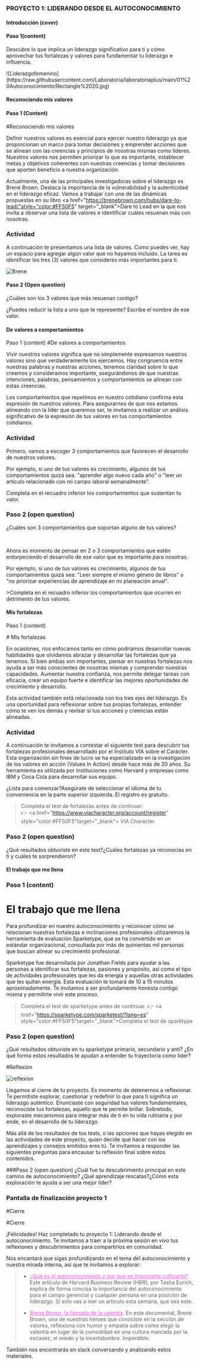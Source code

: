 ### PROYECTO 1: LIDERANDO DESDE EL AUTOCONOCIMIENTO


#### Introducción (cover)


#### Paso 1(content)

Descubre lo que implica un liderazgo significativo para ti y cómo aprovechar tus fortalezas y valores para fundamentar tu liderazgo e influencia.

!\[Liderazgofemenino](https&#x3A;//raw.githubusercontent.com/Laboratoria/laboratoriaplus/main/01%20Autoconocimiento/Rectangle%2020.jpg)


#### Reconociendo mis valores


#### Paso 1 (Content)

#Reconociendo mis valores

Definir nuestros valores es esencial para ejercer nuestro liderazgo ya que  proporcionan un marco para tomar decisiones y emprender acciones que se alinean con las creencias y principios de nosotras mismas como líderes. Nuestros valores nos permiten priorizar lo que es importante, establecer metas y objetivos coherentes con nuestras creencias y tomar decisiones que aporten beneficio a nuestra organización.

Actualmente, una de las principales investigadoras sobre el liderazgo es Brené Brown. Destaca la importancia de la vulnerabilidad y la autenticidad en el liderazgo eficaz. Vamos a trabajar con una de las dinámicas propuestas en su libro <a href="https://brenebrown.com/hubs/dare-to-lead/"style="color:#FF50F5" target="_blank">Dare to Lead</a> en la que nos invita a observar una lista de valores e identificar cuáles resuenan más con nosotras. 

  <h3>Actividad</h3>
  <p>A continuación te presentamos una lista de valores. Como puedes ver, hay un espacio para agregar algún valor que no hayamos incluido. La tarea es identificar los tres (3) valores que consideres más importantes para ti.
</p>



![Brene](https://raw.githubusercontent.com/Laboratoria/laboratoriaplus/main/01%20Autoconocimiento/valores.jpg)






#### Paso 2 (Open question)

¿Cuáles son los 3 valores que más resuenan contigo?

¿Puedes reducir la lista a uno que te represente? Escribe el nombre de ese valor.


#### De valores a comportamientos

Paso 1 (content)
#De valores a comportamientos

Vivir nuestros valores significa que no simplemente expresamos nuestros valores sino que verdaderamente los ejercemos. Hay congruencia entre nuestras palabras y nuestras acciones, tenemos claridad sobre lo que creemos y consideramos importante, asegurándonos de que nuestras intenciones, palabras, pensamientos y comportamientos se alinean con estas creencias.

Los comportamientos que repetimos en nuestro cotidiano confirma esta expresión de nuestros valores. Para asegurarnos de que nos estamos alineando con la líder que queremos ser, te invitamos a realizar un análisis significativo de la expresión de tus valores en tus comportamientos cotidianos.

 <h3>Actividad</h3>

Primero, vamos a escoger 3 comportamientos que favorecen el desarrollo de nuestros valores.

Por ejemplo, si uno de tus valores es crecimiento, algunos de tus comportamientos quizá sea: "aprender algo nuevo cada año" o "leer un artículo relacionado con mi campo laboral semanalmente".

Completa en el recuadro inferior los comportamientos que sustentan tu valor.


### Paso 2 (open question)

¿Cuáles son 3 comportamientos que soportan alguno de tus valores?

<p>&nbsp;</p>
Ahora es momento de pensar en 2 o 3 comportamientos que estén entorpeciendo el desarrollo de ese valor que es importante para nosotras. 

Por ejemplo, si uno de tus valores es crecimiento, algunos de tus comportamientos quizá sea: "Leer siempre el mismo género de libros" o "no priorizar experiencias de aprendizaje en mi planeación anual".

\>Completa en el recuadro inferior los comportamientos que ocurren en detrimento de tus valores.


#### Mis fortalezas

Paso 1 (content)

\# Mis fortalezas

En ocasiones, nos enfocamos tanto en cómo podríamos desarrollar nuevas habilidades que olvidamos abrazar y desarrollar las fortalezas que ya tenemos. Si bien ambas son importantes, pensar en nuestras fortalezas nos ayuda a ser más conscientes de nosotras mismas y comprender nuestras capacidades. Aumentar nuestra confianza, nos permite delegar tareas con eficacia, crear un equipo fuerte e identificar las mejores oportunidades de crecimiento y desarrollo.

Esta actividad también está relacionada con los tres ejes del liderazgo. Es una oportunidad para reflexionar sobre tus propias fortalezas, entender cómo te ven los demás y revisar si tus acciones y creencias están alineadas. 

 <h3>Actividad</h3>
A continuación te invitamos a contestar el siguiente test para descubrir tus fortalezas profesionales desarrollado por el Instituto VIA sobre el Carácter. Esta organización sin fines de lucro se ha especializado en la investigación de los valores en acción (Values In Action) desde hace más de 20 años. Su herramienta es utilizada por instituciones como Harvard y empresas como IBM y Coca Cola para desarrollar sus equipo. 

¿Lista para comenzar?Asegúrate de seleccionar el idioma de tu conveniencia en la parte superior izquierda. El registro es gratuito.

>Completa el test de fortalezas antes de continuar:  
👉 <a href="https://www.viacharacter.org/account/register" style="color:#FF50F5"target="_blank"> VIA Character</a>




### Paso 2 (open question)

¿Qué resultados obtuviste en este test?¿Cuáles fortalezas ya reconocías en ti y cuáles te sorprendieron?


#### El trabajo que me llena


### Paso 1 (content)

# El trabajo que me llena
Para profundizar en nuestro autoconocimiento y reconocer cómo se relacionan nuestras fortalezas e inclinaciones profesionales utilizaremos la herramienta de evaluación Sparketype, que se ha convertido en un estándar organizacional, consultada por más de quinientas mil personas que buscan alinear su crecimiento profesional.

Sparketype fue desarrollada por Jonathan Fields para ayudar a las personas a identificar sus fortalezas, pasiones y propósito, así como el tipo de actividades profesionales que les da energía y aquellas otras actividades que les quitan energía. Esta evaluación te tomará de 10 a 15 minutos aproximadamente. Te invitamos a ser profundamente honesta contigo misma y permitirte vivir este proceso.

>Completa el test de sparketype antes de continuar.
👉 <a href="https://sparketype.com/sparketest/?lang=es" style="color:#FF50F5"target="_blank">Completa el test de sparktype</a>


### Paso 2 (open question)

¿Qué resultados obtuviste en tu sparketype primario, secundario y anti? ¿En qué forma estos resultados te ayudan a entender tu trayectoria como líder?

#Reflexión

![reflexion](https://raw.githubusercontent.com/Laboratoria/laboratoriaplus/main/01%20Autoconocimiento/header.jpg)

Llegamos al cierre de tu proyecto. Es momento de detenernos a reflexionar. Te permitiste explorar, cuestionar y redefinir lo que para ti significa un liderazgo auténtico. Enunciaste con seguridad tus valores fundamentales, reconociste tus fortalezas, aquello que te permite brillar. Sobretodo, exploraste mecanismos para integrar más de ti en tu vida rutinaria y por ende, en el desarrollo de tu liderazgo.

Más allá de los resultados de tus tests, o las opciones que hayas elegido en las actividades de este proyecto, quien decide qué hacer con los aprendizajes y consejos emitidos eres tú. Te invitamos a responder las siguientes preguntas para encausar tu reflexión final sobre estos contenidos.

###Paso 2 (open question)
¿Cuál fue tu descubrimiento principal en este camino de autoconocimiento?
¿Qué aprendizaje rescatas?¿Cómo esta exploración te ayuda a ser una mejor líder?

### Pantalla de finalización proyecto 1

\#Cierre

#Cierre

¡Felicidades! Haz completado tu proyecto 1: Liderando desde el autoconocimiento. Te invitamos a traer a la próxima sesión en vivo tus reflexiones y descubrimientos para compartirlos en comunidad.

Nos encantará que sigas profundizando en el tema del autoconocimiento y nuestra mirada interna, así que te invitamos a explorar:

>- <a href="https://hbr.org/2018/01/what-self-awareness-really-is-and-how-to-cultivate-it?language=es" style="color:#FF50F5" target="_blank">¿Qué es el autoconocimiento y por qué es importante cultivarlo?</a> Este artículo de Harvard Business Review (HBR), por Tasha Eurich, explica de forma concisa la importancia del autoconocimiento para el campo gerencial y cualquier persona en una posición de liderazgo. Si sólo vas a leer un artículo esta semana, que sea este.
>
>-  <a href="https://www.netflix.com/pe/title/81010166" style="color:#FF50F5" target="_blank">Brené Brown, la llamada de la valentía</a>. En este documental, Brené Brown, una de nuestras héroes que conociste en la sección de valores, reflexiona con humor y empatía sobre cómo elegir la valentía en lugar de la comodidad en una cultura marcada por la escasez, el miedo y la incertidumbre. Imperdible.

También nos encontrarás en slack conversando y analizando estos materiales.
